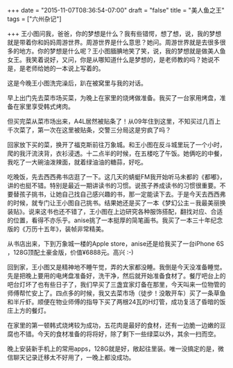 +++
date = "2015-11-07T08:36:54-07:00"
draft = "false"
title = "美人鱼之王"
tags = ["六州杂记"]

+++
王小图问我，爸爸，你的梦想是什么？我有些错愕，想了想，说，我的梦想就是带着你和妈妈周游世界。周游世界是什么意思？她问。周游世界就是去很多很多的地方。你的梦想是什么呢？王小图腼腆地笑了笑，说，我的梦想就是做美人鱼女王。我笑着说好，又问，你是从哪知道什么是梦想的，是老师教的吗？她说不是，是老师给她的一本说上写着的。

这是今晚王小图洗完澡后，趴在被窝里与我的对话。

早上出门先去菜市场买菜，为晚上在家里的烧烤做准备。我买了一台家用烤盘，准备在家里享受韩式烤肉。

但买完菜从菜市场出来，A4L居然被贴条了！从09年住到这里，不知买过几百上千次菜了，第一次在这里被贴条，交警三分局这是穷疯了吗？

回家放下买的菜，换开了福克斯前往万象城。和王小图在反斗城里玩了一个小时，爬的我汗流浃背，衣衫浸透。十二点半的时候，在五楼吃了午饭。她俩吃的中餐， 我吃了一大碗油泼辣面，就着绿油油的糖蒜，好吃。

吃晚饭，先去西西弗书店逛了一下。这几天的蜻蜓FM我开始听马未都的《都嘟》，讲的也挺不错。特别是最近一期讲读书的习惯。说孩子养成读书的习惯很重要。不要替孩子挑书，让她自己找自己感兴趣的书，那一定能读下去。于是今天去西西弗的时候，就专门让王小图自己挑书。结果她还是买了一本《梦幻公主－我最美丽换装贴》。说来这书也还不错了，王小图在上边研究各种服饰搭配，翻找对应、合适的位置，看得不亦乐乎。anise挑了一本挺厚的简笔画书。我买了一本三十年纪念版的《万历十五年》，装帧非常精美。

从书店出来，下到万象城一楼的Apple store，anise还是给我买了一台iPhone 6S ，128G顶配土豪金版，价值¥6888元。高兴 :-)

回到家，王小图又是精神地不睡午觉，弄的大家都没睡。我倒是今天没准备睡觉。先是把晚上要用的电烤盘准备好，洗干净，然后就开始准备食材了。餐厅吧台上的吧台灯坏了也有些日子了，我们早买了三盏宜家灯备在那里，今天叫来一位物管的师傅帮忙安上了。四点多的时候，我又去菜市场（徒步！没敢开车）买了一条草鱼和半斤虾。顺便在物业师傅的指导下买了两根24瓦的H灯管，成功复活了昏暗的饭庄上方的餐灯。

在家里的第一顿韩式烧烤较为成功，五花肉是最好的食材，还有一边脆一边嫩的豆腐也不错。今天的食材准备的将将好，除了剩下一些绿菜以外，其余一扫而空。

晚上安装新手机上的常用apps，128G就是好，敞起往里装。唯一没搞定的是，微信聊天记录迁移太不好用了，一晚上都没成功。